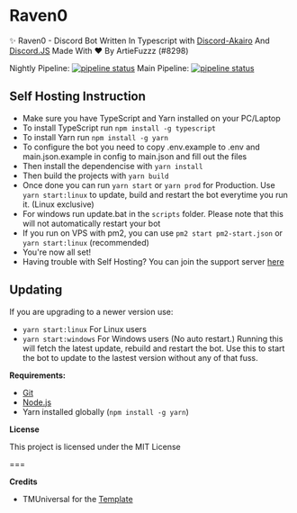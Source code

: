 # Raven0

✨ Raven0 - Discord Bot Written In Typescript with [Discord-Akairo](https://github.com/discord-akairo/) And [Discord.JS](https://github.com/discordjs) Made With ♥ By ArtieFuzzz (#8298)

Nightly Pipeline: [![pipeline status](https://gitlab.com/raven0-bot/Raven/badges/nightly/pipeline.svg)](https://gitlab.com/raven0-bot/Raven/-/commits/nightly)
Main Pipeline: [![pipeline status](https://gitlab.com/raven0-bot/Raven/badges/main/pipeline.svg)](https://gitlab.com/raven0-bot/Raven/-/commits/main) 

## Self Hosting Instruction

* Make sure you have TypeScript and Yarn installed on your PC/Laptop
* To install TypeScript run `npm install -g typescript`
* To install Yarn run `npm install -g yarn`
* To configure the bot you need to copy .env.example to .env and main.json.example in config to main.json and fill out the files
* Then install the dependencise with `yarn install`
* Then build the projects with `yarn build`
* Once done you can run `yarn start` or `yarn prod` for Production. Use `yarn start:linux` to update, build and restart the bot everytime you run it. (Linux exclusive)
* For windows run update.bat in the `scripts` folder. Please note that this will not automatically restart your bot
* If you run on VPS with pm2, you can use `pm2 start pm2-start.json` or `yarn start:linux` (recommended)
* You're now all set!
* Having trouble with Self Hosting? You can join the support server [here](https://discord.gg/quht6bcFbX)

## Updating

If you are upgrading to a newer version use:
* `yarn start:linux` For Linux users
* `yarn start:windows` For Windows users (No auto restart.)
Running this will fetch the latest update, rebuild and restart the bot. Use this to start the bot to update to the lastest version without any of that fuss.

**Requirements:**

* [Git](https://git-scm.com/)
* [Node.js](https://nodejs.org/en/)
* Yarn installed globally (`npm install -g yarn`)

**License**

This project is licensed under the MIT License

===

**Credits**

* TMUniversal for the [Template](https://github.com/TMUniversal/discord-bot-template)

